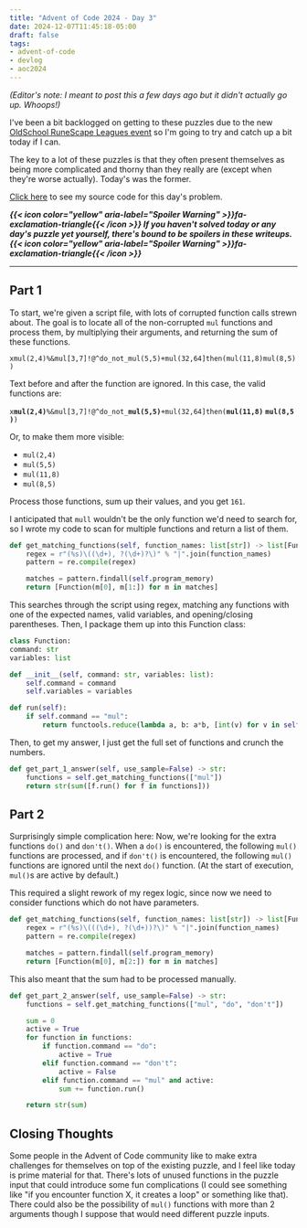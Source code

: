 ```yaml
---
title: "Advent of Code 2024 - Day 3"
date: 2024-12-07T11:45:18-05:00
draft: false
tags:
- advent-of-code
- devlog
- aoc2024
---
```


*(Editor's note: I meant to post this a few days ago but it didn't actually go up. Whoops!)*

I've been a bit backlogged on getting to these puzzles due to the new [OldSchool RuneScape Leagues event](/thoughts/unorganized/osrs-leagues-5_1) so I'm going to try and catch up a bit today if I can.

The key to a lot of these puzzles is that they often present themselves as being more complicated and thorny than they really are (except when they're worse actually). Today's was the former.

[Click here](https://github.com/Ratheronfire/advent-of-code/blob/master/year_2024/day-3.py) to see my source code for this day's problem.

***{{< icon color="yellow" aria-label="Spoiler Warning" >}}fa-exclamation-triangle{{< /icon >}} If you haven't solved today or any day's puzzle yet yourself, there's bound to be spoilers in these writeups. {{< icon color="yellow" aria-label="Spoiler Warning" >}}fa-exclamation-triangle{{< /icon >}}***

---

## Part 1

To start, we're given a script file, with lots of corrupted function calls strewn about. The goal is to locate all of the non-corrupted ``mul`` functions and process them, by multiplying their arguments, and returning the sum of these functions.

``xmul(2,4)%&mul[3,7]!@^do_not_mul(5,5)+mul(32,64]then(mul(11,8)mul(8,5))``

Text before and after the function are ignored. In this case, the valid functions are:

``x``**``mul(2,4)``**``%&mul[3,7]!@^do_not_``**``mul(5,5)``**``+mul(32,64]then(``**``mul(11,8)``**&nbsp;**``mul(8,5)``**``)``

Or, to make them more visible:

* ``mul(2,4)``
* ``mul(5,5)``
* ``mul(11,8)``
* ``mul(8,5)``

Process those functions, sum up their values, and you get ``161``.

I anticipated that ``mull`` wouldn't be the only function we'd need to search for, so I wrote my code to scan for multiple functions and return a list of them.

```python
def get_matching_functions(self, function_names: list[str]) -> list[Function]:
    regex = r"(%s)\((\d+), ?(\d+)?\)" % "|".join(function_names)
    pattern = re.compile(regex)

    matches = pattern.findall(self.program_memory)
    return [Function(m[0], m[1:]) for m in matches]
```

This searches through the script using regex, matching any functions with one of the expected names, valid variables, and opening/closing parentheses. Then, I package them up into this Function class:

```python
class Function:
command: str
variables: list

def __init__(self, command: str, variables: list):
    self.command = command
    self.variables = variables

def run(self):
    if self.command == "mul":
        return functools.reduce(lambda a, b: a*b, [int(v) for v in self.variables])
```

Then, to get my answer, I just get the full set of functions and crunch the numbers.

```python
def get_part_1_answer(self, use_sample=False) -> str:
    functions = self.get_matching_functions(["mul"])
    return str(sum([f.run() for f in functions]))
```

## Part 2

Surprisingly simple complication here: Now, we're looking for the extra functions ``do()`` and ``don't()``. When a ``do()`` is encountered, the following ``mul()`` functions are processed, and if ``don't()`` is encountered, the following ``mul()`` functions are ignored until the next ``do()`` function. (At the start of execution, ``mul()``s are active by default.)

This required a slight rework of my regex logic, since now we need to consider functions which do not have parameters.

```python
def get_matching_functions(self, function_names: list[str]) -> list[Function]:
    regex = r"(%s)\(((\d+), ?(\d+))?\)" % "|".join(function_names)
    pattern = re.compile(regex)

    matches = pattern.findall(self.program_memory)
    return [Function(m[0], m[2:]) for m in matches]
```

This also meant that the sum had to be processed manually.

```python
def get_part_2_answer(self, use_sample=False) -> str:
    functions = self.get_matching_functions(["mul", "do", "don't"])

    sum = 0
    active = True
    for function in functions:
        if function.command == "do":
            active = True
        elif function.command == "don't":
            active = False
        elif function.command == "mul" and active:
            sum += function.run()

    return str(sum)
```

## Closing Thoughts

Some people in the Advent of Code community like to make extra challenges for themselves on top of the existing puzzle, and I feel like today is prime material for that. There's lots of unused functions in the puzzle input that could introduce some fun complications (I could see something like "if you encounter function X, it creates a loop" or something like that). There could also be the possibility of ``mul()`` functions with more than 2 arguments though I suppose that would need different puzzle inputs.
